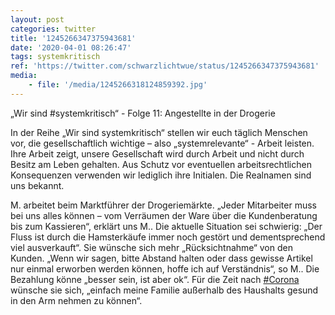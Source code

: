 ```yaml
---
layout: post
categories: twitter
title: '1245266347375943681'
date: '2020-04-01 08:26:47'
tags: systemkritisch
ref: 'https://twitter.com/schwarzlichtwue/status/1245266347375943681'
media:
    - file: '/media/1245266318124859392.jpg'
---
```

„Wir sind #systemkritisch“ - Folge 11: Angestellte in der Drogerie



In der Reihe „Wir sind systemkritisch“ stellen wir euch täglich Menschen vor, die gesellschaftlich wichtige – also „systemrelevante“ - Arbeit leisten.  
Ihre Arbeit zeigt, unsere Gesellschaft wird durch Arbeit und nicht durch Besitz am Leben gehalten. Aus Schutz vor eventuellen arbeitsrechtlichen Konsequenzen verwenden wir lediglich ihre Initialen. Die Realnamen sind uns bekannt. 



M. arbeitet beim Marktführer der Drogeriemärkte. 
„Jeder Mitarbeiter muss bei uns alles können – vom Verräumen der Ware über die Kundenberatung bis zum Kassieren“, erklärt uns M.. Die aktuelle Situation sei schwierig: „Der Fluss ist durch die Hamsterkäufe immer noch gestört und dementsprechend viel ausverkauft“. 
Sie wünsche sich mehr „Rücksichtnahme“ von den Kunden. „Wenn wir sagen, bitte Abstand halten oder dass gewisse Artikel nur einmal erworben werden können, hoffe ich auf Verständnis“, so M.. Die Bezahlung könne „besser sein, ist aber ok“. 
Für die Zeit nach [#Corona](/t/corona) wünsche sie sich, „einfach meine Familie außerhalb des Haushalts gesund in den Arm nehmen zu können“. 